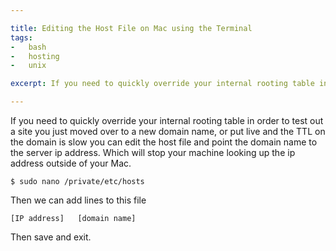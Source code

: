 ```yaml
---

title: Editing the Host File on Mac using the Terminal
tags:
-   bash
-   hosting
-   unix

excerpt: If you need to quickly override your internal rooting table in order to test out a site you just moved over to a new domain name or put live and the TTL on the domain is slow you can edit

---
```


If you need to quickly override your internal rooting table in order to test out a site you just moved over to a new domain name, or put live and the TTL on the domain is slow you can edit the host file and point the domain name to the server ip address. Which will stop your machine looking up the ip address outside of your Mac.

```language-bash
$ sudo nano /private/etc/hosts
```

Then we can add lines to this file

    [IP address]   [domain name]

Then save and exit.
